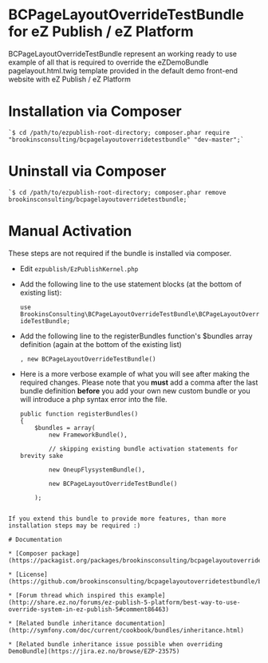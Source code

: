 # BCPageLayoutOverrideTestBundle for eZ Publish / eZ Platform

BCPageLayoutOverrideTestBundle represent an working ready to use example of all that is required to override the eZDemoBundle pagelayout.html.twig template provided in the default demo front-end website with eZ Publish / eZ Platform

# Installation via Composer

    `$ cd /path/to/ezpublish-root-directory; composer.phar require "brookinsconsulting/bcpagelayoutoverridetestbundle" "dev-master";`

# Uninstall via Composer

    `$ cd /path/to/ezpublish-root-directory; composer.phar remove brookinsconsulting/bcpagelayoutoverridetestbundle;`

# Manual Activation

These steps are not required if the bundle is installed via composer.

* Edit `ezpublish/EzPublishKernel.php`

* Add the following line to the use statement blocks (at the bottom of existing list):

    `use BrookinsConsulting\BCPageLayoutOverrideTestBundle\BCPageLayoutOverrideTestBundle;`

* Add the following line to the registerBundles function's $bundles array definition (again at the bottom of the existing list)

    `, new BCPageLayoutOverrideTestBundle()`

* Here is a more verbose example of what you will see after making the required changes. Please note that you **must** add a comma after the last bundle definition **before** you add your own new custom bundle or you will introduce a php syntax error into the file.

    ```
    public function registerBundles()
    {
        $bundles = array(
            new FrameworkBundle(),

            // skipping existing bundle activation statements for brevity sake

            new OneupFlysystemBundle(),

            new BCPageLayoutOverrideTestBundle()

        );
```

If you extend this bundle to provide more features, than more installation steps may be required :)

# Documentation

* [Composer package](https://packagist.org/packages/brookinsconsulting/bcpagelayoutoverridetestbundle)

* [License](https://github.com/brookinsconsulting/bcpagelayoutoverridetestbundle/blob/master/LICENSE)

* [Forum thread which inspired this example](http://share.ez.no/forums/ez-publish-5-platform/best-way-to-use-override-system-in-ez-publish-5#comment86463)

* [Related bundle inheritance documentation](http://symfony.com/doc/current/cookbook/bundles/inheritance.html)

* [Related bundle inheritance issue possible when overriding DemoBundle](https://jira.ez.no/browse/EZP-23575)
